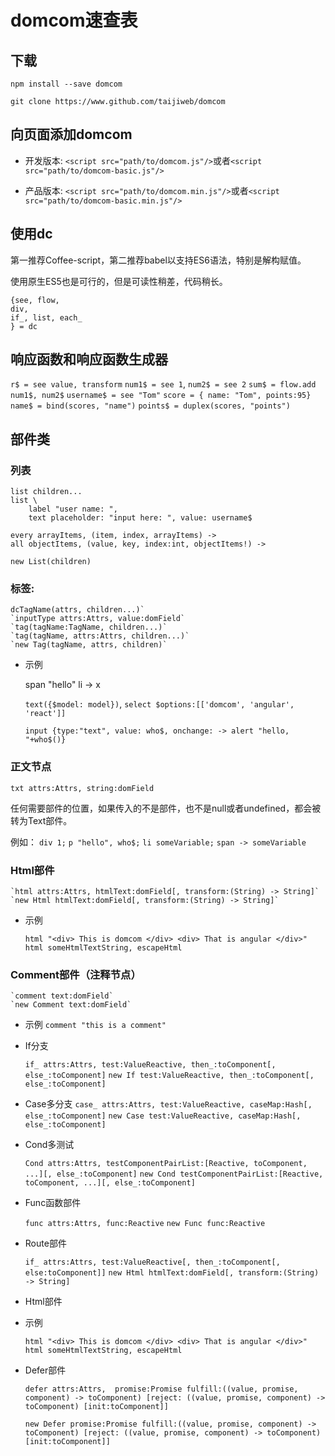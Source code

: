 # domcom速查表

## 下载

	npm install --save domcom
	
	git clone https://www.github.com/taijiweb/domcom

## 向页面添加domcom

* 开发版本: `<script src="path/to/domcom.js"/>`或者`<script src="path/to/domcom-basic.js"/>`

* 产品版本: `<script src="path/to/domcom.min.js"/>`或者`<script src="path/to/domcom-basic.min.js"/>`

## 使用dc
第一推荐Coffee-script，第二推荐babel以支持ES6语法，特别是解构赋值。

使用原生ES5也是可行的，但是可读性稍差，代码稍长。

	{see, flow, 
	div, 
	if_, list, each_
	} = dc

## 响应函数和响应函数生成器

`r$ = see value, transform`
`num1$ = see 1`,
`num2$ = see 2`
`sum$ = flow.add num1$, num2$`
`username$ = see "Tom"`
`score = { name: "Tom", points:95}` 
`name$ = bind(scores, "name")`
`points$ = duplex(scores, "points")`
  
## 部件类

### 列表 

	list children...	
	list \
	    label "user name: ",
	    text placeholder: "input here: ", value: username$
	
    every arrayItems, (item, index, arrayItems) ->
    all objectItems, (value, key, index:int, objectItems!) ->

    new List(children)

### 标签:
	dcTagName(attrs, children...)`
    `inputType attrs:Attrs, value:domField`
	`tag(tagName:TagName, children...)`
	`tag(tagName, attrs:Attrs, children...)` 
	`new Tag(tagName, attrs, children)`

* 示例

    span "hello"
    li -> x

	`text({$model: model})`, `select $options:[['domcom', 'angular', 'react']]`

	`input {type:"text", value: who$, onchange: -> alert "hello, "+who$()}` 


### 正文节点

  `txt attrs:Attrs, string:domField`

  任何需要部件的位置，如果传入的不是部件，也不是null或者undefined，都会被转为Text部件。

  例如： `div 1;` `p "hello", who$;` `li someVariable;` `span -> someVariable`

### Html部件
	`html attrs:Attrs, htmlText:domField[, transform:(String) -> String]`
	`new Html htmlText:domField[, transform:(String) -> String]`

* 示例

	`html "<div> This is domcom </div> <div> That is angular </div>"`
	`html someHtmlTextString, escapeHtml` 

### Comment部件（注释节点）
	`comment text:domField`
	`new Comment text:domField`

* 示例
	`comment "this is a comment"`

* If分支

	`if_ attrs:Attrs, test:ValueReactive, then_:toComponent[, else_:toComponent]` 
	`new If test:ValueReactive, then_:toComponent[, else_:toComponent]`

* Case多分支
	`case_ attrs:Attrs, test:ValueReactive, caseMap:Hash[, else_:toComponent]` 
	`new Case test:ValueReactive, caseMap:Hash[, else_:toComponent]`


* Cond多测试

	`Cond attrs:Attrs, testComponentPairList:[Reactive, toComponent, ...][, else_:toComponent]` 
	`new Cond testComponentPairList:[Reactive, toComponent, ...][, else_:toComponent]`

* Func函数部件

	`func attrs:Attrs, func:Reactive` 
	`new Func func:Reactive`

* Route部件

	`if_ attrs:Attrs, test:ValueReactive[, then_:toComponent[, else:toComponent]]` 
	`new Html htmlText:domField[, transform:(String) -> String]`

* Html部件
* 示例

	`html "<div> This is domcom </div> <div> That is angular </div>"`
	`html someHtmlTextString, escapeHtml` 

* Defer部件

	`defer attrs:Attrs, 
        promise:Promise
        fulfill:((value, promise, component) -> toComponent)
        [reject: ((value, promise, component) -> toComponent)
        [init:toComponent]]` 

	 
	`new Defer
        promise:Promise
        fulfill:((value, promise, component) -> toComponent)
        [reject: ((value, promise, component) -> toComponent)
        [init:toComponent]]` 

